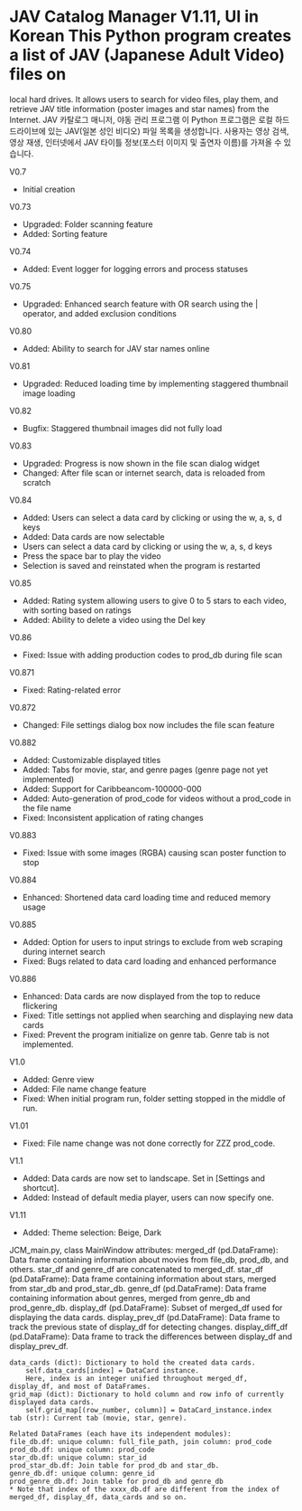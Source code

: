 # JAV Catalog Manager V1.11, UI in Korean This Python program creates a list of JAV (Japanese Adult Video) files on
local hard drives. It allows users to search for video files, play them, and retrieve JAV title information (poster
images and star names) from the Internet.
JAV 카탈로그 매니저, 야동 관리 프로그램
이 Python 프로그램은 로컬 하드 드라이브에 있는 JAV(일본 성인 비디오) 파일 목록을 생성합니다. 사용자는 영상 검색,
영상 재생, 인터넷에서 JAV 타이틀 정보(포스터 이미지 및 출연자 이름)를 가져올 수 있습니다.

V0.7
- Initial creation

V0.73
- Upgraded: Folder scanning feature
- Added: Sorting feature

V0.74
- Added: Event logger for logging errors and process statuses

V0.75
- Upgraded: Enhanced search feature with OR search using the | operator, and added exclusion conditions

V0.80
- Added: Ability to search for JAV star names online

V0.81
- Upgraded: Reduced loading time by implementing staggered thumbnail image loading

V0.82
- Bugfix: Staggered thumbnail images did not fully load

V0.83
- Upgraded: Progress is now shown in the file scan dialog widget
- Changed: After file scan or internet search, data is reloaded from scratch

V0.84
- Added: Users can select a data card by clicking or using the w, a, s, d keys
- Added: Data cards are now selectable
- Users can select a data card by clicking or using the w, a, s, d keys
- Press the space bar to play the video
- Selection is saved and reinstated when the program is restarted

V0.85
- Added: Rating system allowing users to give 0 to 5 stars to each video, with sorting based on ratings
- Added: Ability to delete a video using the Del key

V0.86
- Fixed: Issue with adding production codes to prod_db during file scan

V0.871
- Fixed: Rating-related error

V0.872
- Changed: File settings dialog box now includes the file scan feature

V0.882
- Added: Customizable displayed titles
- Added: Tabs for movie, star, and genre pages (genre page not yet implemented)
- Added: Support for Caribbeancom-100000-000
- Added: Auto-generation of prod_code for videos without a prod_code in the file name
- Fixed: Inconsistent application of rating changes

V0.883
- Fixed: Issue with some images (RGBA) causing scan poster function to stop

V0.884
- Enhanced: Shortened data card loading time and reduced memory usage

V0.885
- Added: Option for users to input strings to exclude from web scraping during internet search
- Fixed: Bugs related to data card loading and enhanced performance

V0.886
- Enhanced: Data cards are now displayed from the top to reduce flickering
- Fixed: Title settings not applied when searching and displaying new data cards
- Fixed: Prevent the program initialize on genre tab. Genre tab is not implemented.

V1.0
- Added: Genre view
- Added: File name change feature
- Fixed: When initial program run, folder setting stopped in the middle of run.

V1.01
- Fixed: File name change was not done correctly for ZZZ prod_code.

V1.1
- Added: Data cards are now set to landscape. Set in [Settings and shortcut].
- Added: Instead of default media player, users can now specify one.

V1.11
- Added: Theme selection: Beige, Dark

JCM_main.py, class MainWindow attributes:
    merged_df (pd.DataFrame): Data frame containing information about movies from file_db, prod_db, and others.
        star_df and genre_df are concatenated to merged_df.
    star_df (pd.DataFrame): Data frame containing information about stars, merged from star_db and prod_star_db.
    genre_df (pd.DataFrame): Data frame containing information about genres, merged from genre_db and prod_genre_db.
    display_df (pd.DataFrame): Subset of merged_df used for displaying the data cards.
    display_prev_df (pd.DataFrame): Data frame to track the previous state of display_df for detecting changes.
    display_diff_df (pd.DataFrame): Data frame to track the differences between display_df and display_prev_df.

    data_cards (dict): Dictionary to hold the created data cards.
        self.data_cards[index] = DataCard instance.
        Here, index is an integer unified throughout merged_df, display_df, and most of DataFrames.
    grid_map (dict): Dictionary to hold column and row info of currently displayed data cards.
        self.grid_map[(row_number, column)] = DataCard_instance.index
    tab (str): Current tab (movie, star, genre).

    Related DataFrames (each have its independent modules):
    file_db.df: unique column: full_file_path, join column: prod_code
    prod_db.df: unique column: prod_code
    star_db.df: unique column: star_id
    prod_star_db.df: Join table for prod_db and star_db.
    genre_db.df: unique column: genre_id
    prod_genre_db.df: Join table for prod_db and genre_db
    * Note that index of the xxxx_db.df are different from the index of merged_df, display_df, data_cards and so on.
